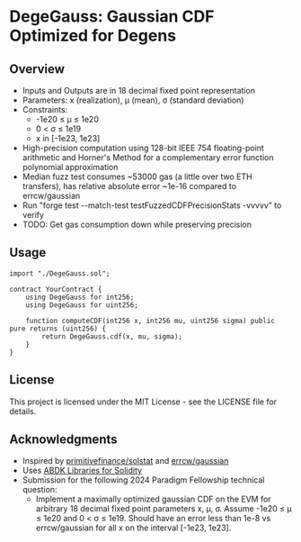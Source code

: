 # DegeGauss: Gaussian CDF Optimized for Degens

## Overview
- Inputs and Outputs are in 18 decimal fixed point representation
- Parameters: x (realization), μ (mean), σ (standard deviation)
- Constraints:
  - -1e20 ≤ μ ≤ 1e20
  - 0 < σ ≤ 1e19
  - x in [-1e23, 1e23]
- High-precision computation using 128-bit IEEE 754 floating-point arithmetic and Horner's Method for a complementary
error function polynomial approximation 
- Median fuzz test consumes ~53000 gas (a little over two ETH transfers), has relative absolute error ~1e-16 compared to errcw/gaussian
- Run "forge test --match-test testFuzzedCDFPrecisionStats -vvvvv" to verify 
- TODO: Get gas consumption down while preserving precision

## Usage

```solidity
import "./DegeGauss.sol";

contract YourContract {
    using DegeGauss for int256;
    using DegeGauss for uint256;

    function computeCDF(int256 x, int256 mu, uint256 sigma) public pure returns (uint256) {
        return DegeGauss.cdf(x, mu, sigma);
    }
}
```

## License

This project is licensed under the MIT License - see the LICENSE file for details.

## Acknowledgments

- Inspired by [primitivefinance/solstat](https://github.com/primitivefinance/solstat) and [errcw/gaussian](https://github.com/errcw/gaussian)
- Uses [ABDK Libraries for Solidity](https://github.com/abdk-consulting/abdk-libraries-solidity)
- Submission for the following 2024 Paradigm Fellowship technical question:
  - Implement a maximally optimized gaussian CDF on the EVM for arbitrary 18 decimal fixed point parameters x, μ, σ. Assume -1e20 ≤ μ ≤ 1e20 and 0 < σ ≤ 1e19. Should have an error less than 1e-8 vs errcw/gaussian for all x on the interval [-1e23, 1e23].
